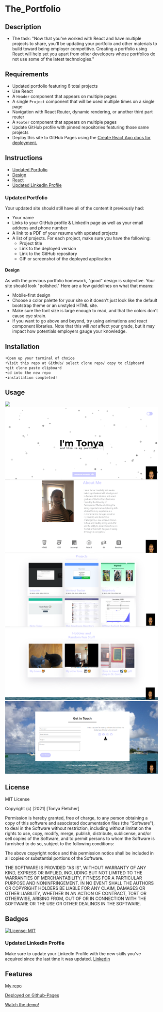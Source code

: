 # The_Portfolio

## Description
- The task: "Now that you've worked with React and have multiple projects to share, you'll be updating your portfolio and other materials to build toward being employer competitive. Creating a portfolio using React will help set you apart from other developers whose portfolios do not use some of the latest technologies."

## Requirements
* Updated portfolio featuring 6 total projects
* Use React
* A `Header` component that appears on multiple pages
* A single `Project` component that will be used multiple times on a single page 
* Navigation with React Router, dynamic rendering, or another third part router
* A `Footer` component that appears on multiple pages
* Update GitHub profile with pinned repositories featuring those same projects
* Deploy this site to GitHub Pages using the [Create React App docs for deployment.](https://create-react-app.dev/docs/deployment/#github-pages)

## Instructions
* [Updated Portfolio](#updated-portfolio)
* [Design](#design)
* [React](#react)
* [Updated LinkedIn Profile](#updated-linkedin-profile)

### Updated Portfolio
Your updated site should still have all of the content it previously had:
* Your name
* Links to your GitHub profile & LinkedIn page as well as your email address and phone number
* A link to a PDF of your resume with updated projects
* A list of projects. For each project, make sure you have the following:
  * Project title
  * Link to the deployed version
  * Link to the GitHub repository
  * GIF or screenshot of the deployed application

#### Design
As with the previous portfolio homework, "good" design is subjective. Your site should look
"polished." Here are a few guidelines on what that means:
* Mobile-first design
* Choose a color palette for your site so it doesn't just look like the default bootstrap theme or an unstyled HTML site.
* Make sure the font size is large enough to read, and that the colors don't cause eye strain.
* If you want to go above and beyond, try using animations and react component libraries. Note 
that this will _not_ affect your grade, but it may impact how potentials employers gauge your knowledge.

## Installation
```
•Open up your terminal of choice
•Visit this repo at Github/ select clone repo/ copy to clipboard
•git clone paste clipboard
•cd into the new repo
•installation completed!
```
## Usage

<img src="src\styles\images\demo.gif" />

<img src="src\styles\images\screenshot1.png" />

<img src="src\styles\images\screenshot2.png" />

<img src="src\styles\images\screenshot3.png" />

<img src="src\styles\images\screenshot4.png" />

<img src="src\styles\images\screenshot5.png" />

## License
MIT License

Copyright (c) [2021] [Tonya Fletcher]

Permission is hereby granted, free of charge, to any person obtaining a copy
of this software and associated documentation files (the "Software"), to deal
in the Software without restriction, including without limitation the rights
to use, copy, modify, merge, publish, distribute, sublicense, and/or sell
copies of the Software, and to permit persons to whom the Software is
furnished to do so, subject to the following conditions:

The above copyright notice and this permission notice shall be included in all
copies or substantial portions of the Software.

THE SOFTWARE IS PROVIDED "AS IS", WITHOUT WARRANTY OF ANY KIND, EXPRESS OR
IMPLIED, INCLUDING BUT NOT LIMITED TO THE WARRANTIES OF MERCHANTABILITY,
FITNESS FOR A PARTICULAR PURPOSE AND NONINFRINGEMENT. IN NO EVENT SHALL THE
AUTHORS OR COPYRIGHT HOLDERS BE LIABLE FOR ANY CLAIM, DAMAGES OR OTHER
LIABILITY, WHETHER IN AN ACTION OF CONTRACT, TORT OR OTHERWISE, ARISING FROM,
OUT OF OR IN CONNECTION WITH THE SOFTWARE OR THE USE OR OTHER DEALINGS IN THE
SOFTWARE.

## Badges
[![License: MIT](https://img.shields.io/badge/License-MIT-yellow.svg)](https://opensource.org/licenses/MIT)

### Updated LinkedIn Profile 
Make sure to update your LinkedIn Profile with the new skills you've acquired since the last time it was updated.
[Linkedin](http://linkedin.com/in/tonya-fletcher-733a9450)

## Features
[My repo](https://github.com/tfletch3018/The_Portfolio)

[Deployed on Github-Pages](https://tfletch3018.github.io/The_Portfolio/)

[Watch the demo!](https://drive.google.com/file/d/10w_NGLUDD3CO3-BC16y7kKFjmGbebZ1d/view?usp=sharing)